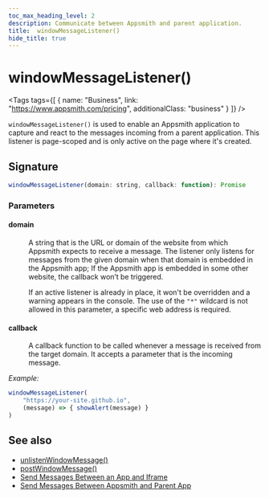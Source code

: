 ```yaml
---
toc_max_heading_level: 2
description: Communicate between Appsmith and parent application.
title:  windowMessageListener()
hide_title: true
---
```

<!-- vale off -->

<div className="tag-wrapper">
 <h1>windowMessageListener()</h1>

<Tags
tags={[
{ name: "Business", link: "https://www.appsmith.com/pricing", additionalClass: "business" }
]}
/>

</div>

<!-- vale on -->

`windowMessageListener()` is used to enable an Appsmith application to capture and react to the messages incoming from a parent application. This listener is page-scoped and is only active on the page where it's created.

## Signature

```javascript
windowMessageListener(domain: string, callback: function): Promise
```

### Parameters

#### domain

<dd>

A string that is the URL or domain of the website from which Appsmith expects to receive a message. The listener only listens for messages from the given domain when that domain is embedded in the Appsmith app; If the Appsmith app is embedded in some other website, the callback won’t be triggered.

If an active listener is already in place, it won't be overridden and a warning appears in the console. The use of the `"*"` wildcard is not allowed in this parameter, a specific web address is required.

</dd>

#### callback

<dd>

A callback function to be called whenever a message is received from the target domain. It accepts a parameter that is the incoming message.

</dd>

_Example:_

```javascript
windowMessageListener(
	"https://your-site.github.io", 
	(message) => { showAlert(message) }
)
```

## See also
- [unlistenWindowMessage()](/reference/appsmith-framework/widget-actions/unlisten-window-message)
- [postWindowMessage()](/reference/appsmith-framework/widget-actions/post-message)
- [Send Messages Between an App and Iframe](/build-apps/how-to-guides/Communicate-Between-an-App-and-Iframe)
- [Send Messages Between Appsmith and Parent App](/advanced-concepts/embed-appsmith-into-existing-application#send-messages-between-appsmith-and-parent-app)
